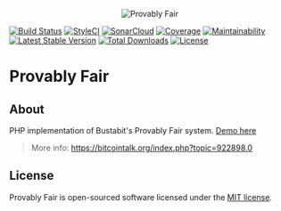 <p align="center"><img src="https://i.imgur.com/Z0QCVwf.jpg" alt="Provably Fair" /></p>

[![Build Status](https://travis-ci.org/rogervila/provably-fair.svg?branch=master)](https://travis-ci.org/rogervila/provably-fair)
[![StyleCI](https://github.styleci.io/repos/161685043/shield?branch=master)](https://github.styleci.io/repos/161685043)
[![SonarCloud](https://sonarcloud.io/api/project_badges/measure?project=provably-fair&metric=alert_status)](https://sonarcloud.io/dashboard?id=provably-fair)
[![Coverage](https://sonarcloud.io/api/project_badges/measure?project=provably-fair&metric=coverage)](https://sonarcloud.io/dashboard?id=provably-fair)
[![Maintainability](https://api.codeclimate.com/v1/badges/84d9fb2af3ebb2319e7e/maintainability)](https://codeclimate.com/github/rogervila/provably-fair/maintainability)
[![Latest Stable Version](https://poser.pugx.org/rogervila/provably-fair/v/stable)](https://packagist.org/packages/rogervila/provably-fair)
[![Total Downloads](https://poser.pugx.org/rogervila/provably-fair/downloads)](https://packagist.org/packages/rogervila/provably-fair)
[![License](https://poser.pugx.org/rogervila/provably-fair/license)](https://packagist.org/packages/rogervila/provably-fair)


# Provably Fair

## About

PHP implementation of Bustabit's Provably Fair system. [Demo here](http://provablyfair.atwebpages.com/)

> More info: https://bitcointalk.org/index.php?topic=922898.0


## License

Provably Fair is open-sourced software licensed under the [MIT license](https://opensource.org/licenses/MIT).
